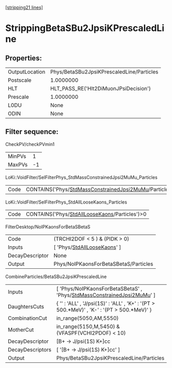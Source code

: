 [[stripping21 lines]](./stripping21-index)

# StrippingBetaSBu2JpsiKPrescaledLine

## Properties:

|                |                                           |
|----------------|-------------------------------------------|
| OutputLocation | Phys/BetaSBu2JpsiKPrescaledLine/Particles |
| Postscale      | 1.0000000                                 |
| HLT            | HLT_PASS_RE('Hlt2DiMuonJPsiDecision')     |
| Prescale       | 1.0000000                                 |
| L0DU           | None                                      |
| ODIN           | None                                      |

## Filter sequence:

CheckPV/checkPVmin1

|        |     |
|--------|-----|
| MinPVs | 1   |
| MaxPVs | -1  |

LoKi::VoidFilter/SelFilterPhys_StdMassConstrainedJpsi2MuMu_Particles

|      |                                                                                                                        |
|------|------------------------------------------------------------------------------------------------------------------------|
| Code | CONTAINS('Phys/[StdMassConstrainedJpsi2MuMu](./stripping21-commonparticles-stdmassconstrainedjpsi2mumu)/Particles')\>0 |

LoKi::VoidFilter/SelFilterPhys_StdAllLooseKaons_Particles

|      |                                                                                                  |
|------|--------------------------------------------------------------------------------------------------|
| Code | CONTAINS('Phys/[StdAllLooseKaons](./stripping21-commonparticles-stdallloosekaons)/Particles')\>0 |

FilterDesktop/NoIPKaonsForBetaSBetaS

|                 |                                                                                 |
|-----------------|---------------------------------------------------------------------------------|
| Code            | (TRCHI2DOF \< 5 ) & (PIDK \> 0)                                                 |
| Inputs          | [ 'Phys/[StdAllLooseKaons](./stripping21-commonparticles-stdallloosekaons)' ] |
| DecayDescriptor | None                                                                            |
| Output          | Phys/NoIPKaonsForBetaSBetaS/Particles                                           |

CombineParticles/BetaSBu2JpsiKPrescaledLine

|                  |                                                                                                                                       |
|------------------|---------------------------------------------------------------------------------------------------------------------------------------|
| Inputs           | [ 'Phys/NoIPKaonsForBetaSBetaS' , 'Phys/[StdMassConstrainedJpsi2MuMu](./stripping21-commonparticles-stdmassconstrainedjpsi2mumu)' ] |
| DaughtersCuts    | { '' : 'ALL' , 'J/psi(1S)' : 'ALL' , 'K+' : '(PT \> 500.\*MeV)' , 'K-' : '(PT \> 500.\*MeV)' }                                        |
| CombinationCut   | in_range(5050,AM,5550)                                                                                                                |
| MotherCut        | in_range(5150,M,5450) & (VFASPF(VCHI2PDOF) \< 10)                                                                                     |
| DecayDescriptor  | [B+ -\> J/psi(1S) K+]cc                                                                                                             |
| DecayDescriptors | [ '[B+ -\> J/psi(1S) K+]cc' ]                                                                                                     |
| Output           | Phys/BetaSBu2JpsiKPrescaledLine/Particles                                                                                             |
